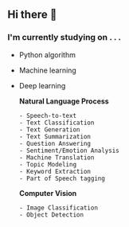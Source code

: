 ## Hi there 👋

### I'm currently studying on . . .  
  
- Python algorithm  
- Machine learning 
- Deep learning   
  
    **Natural Language Process**
   
      - Speech-to-text
      - Text Classification   
      - Text Generation   
      - Text Summarization  
      - Question Answering
      - Sentiment/Emotion Analysis
      - Machine Translation 
      - Topic Modeling 
      - Keyword Extraction 
      - Part of Speech tagging
  
    **Computer Vision**     
  
      - Image Classification   
      - Object Detection  




<!--
**hyorea1/hyorea1** is a ✨ _special_ ✨ repository because its `README.md` (this file) appears on your GitHub profile.

Here are some ideas to get you started:

- 🔭 I’m currently working on ...
- 🌱 I’m currently learning ...
- 👯 I’m looking to collaborate on ...
- 🤔 I’m looking for help with ...
- 💬 Ask me about ...
- 📫 How to reach me: ...
- 😄 Pronouns: ...
- ⚡ Fun fact: ...
-->

